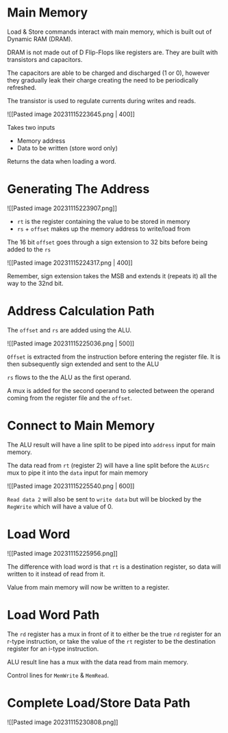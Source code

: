 # Main Memory

Load & Store commands interact with main memory, which is built out of Dynamic RAM (DRAM).

DRAM is not made out of D Flip-Flops like registers are. They are built with transistors and capacitors.

The capacitors are able to be charged and discharged (1 or 0), however they gradually leak their charge creating the need to be periodically refreshed. 

The transistor is used to regulate currents during writes and reads.

![[Pasted image 20231115223645.png | 400]]

Takes two inputs
- Memory address
- Data to be written (store word only)

Returns the data when loading a word.

# Generating The Address

![[Pasted image 20231115223907.png]]

- `rt` is the register containing the value to be stored in memory
- `rs` + `offset` makes up the memory address to write/load from

The 16 bit `offset` goes through a sign extension to 32 bits before being added to the `rs`

![[Pasted image 20231115224317.png | 400]]

Remember, sign extension takes the MSB and extends it (repeats it) all the way to the 32nd bit.

# Address Calculation Path

The `offset` and `rs` are added using the ALU.

![[Pasted image 20231115225036.png | 500]]

`Offset` is extracted from the instruction before entering the register file. It is then subsequently sign extended and sent to the ALU

`rs` flows to the the ALU as the first operand. 

A mux is added for the second operand to selected between the operand coming from the register file and the `offset`.

# Connect to Main Memory

The ALU result will have a line split to be piped into `address` input for main memory.

The data read from `rt` (register 2) will have a line split before the `ALUSrc` mux to pipe it into the `data` input for main memory

![[Pasted image 20231115225540.png | 600]]

`Read data 2` will also be sent to `write data` but will be blocked by the `RegWrite` which will have 
a value of 0.

# Load Word

![[Pasted image 20231115225956.png]]

The difference with load word is that `rt` is a destination register, so data will written to it instead of read from it.

Value from main memory will now be written to a register.

# Load Word Path

The `rd` register has a mux in front of it to either be the true `rd` register for an r-type instruction, or take the value of the `rt` register to be the destination register for an i-type instruction.

ALU result line has a mux with the data read from main memory. 

Control lines for `MemWrite` & `MemRead`.

# Complete Load/Store Data Path

![[Pasted image 20231115230808.png]]
